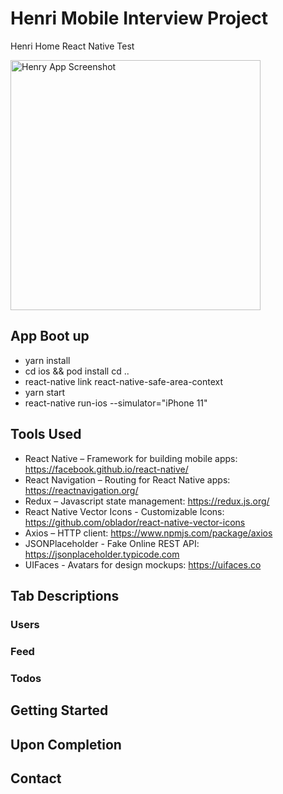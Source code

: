# Henri Mobile Interview Project

Henri Home React Native Test

<img src="https://i.ibb.co/dPgfZyM/screenshot.png" alt="Henry App Screenshot" width="400"/>

## App Boot up

- yarn install
- cd ios && pod install cd ..
- react-native link react-native-safe-area-context
- yarn start
- react-native run-ios --simulator="iPhone 11"


## Tools Used

- React Native – Framework for building mobile apps: https://facebook.github.io/react-native/
- React Navigation – Routing for React Native apps: https://reactnavigation.org/
- Redux – Javascript state management: https://redux.js.org/
- React Native Vector Icons - Customizable Icons: https://github.com/oblador/react-native-vector-icons
- Axios – HTTP client: https://www.npmjs.com/package/axios
- JSONPlaceholder - Fake Online REST API: https://jsonplaceholder.typicode.com
- UIFaces - Avatars for design mockups: https://uifaces.co

## Tab Descriptions

### Users


### Feed



### Todos


## Getting Started



## Upon Completion



## Contact
